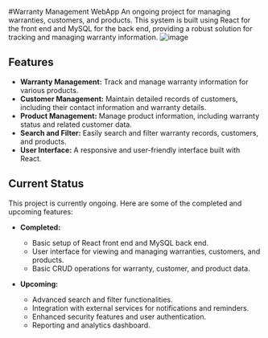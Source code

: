 #Warranty Management WebApp
An ongoing project for managing warranties, customers, and products. This system is built using React for the front end and MySQL for the back end, providing a robust solution for tracking and managing warranty information.
![image](https://github.com/user-attachments/assets/9e67f6dd-1b88-4db8-b0f7-de6ef742bbc5)

## Features

- **Warranty Management:** Track and manage warranty information for various products.
- **Customer Management:** Maintain detailed records of customers, including their contact information and warranty details.
- **Product Management:** Manage product information, including warranty status and related customer data.
- **Search and Filter:** Easily search and filter warranty records, customers, and products.
- **User Interface:** A responsive and user-friendly interface built with React.

## Current Status

This project is currently ongoing. Here are some of the completed and upcoming features:

- **Completed:**
  - Basic setup of React front end and MySQL back end.
  - User interface for viewing and managing warranties, customers, and products.
  - Basic CRUD operations for warranty, customer, and product data.

- **Upcoming:**
  - Advanced search and filter functionalities.
  - Integration with external services for notifications and reminders.
  - Enhanced security features and user authentication.
  - Reporting and analytics dashboard.
